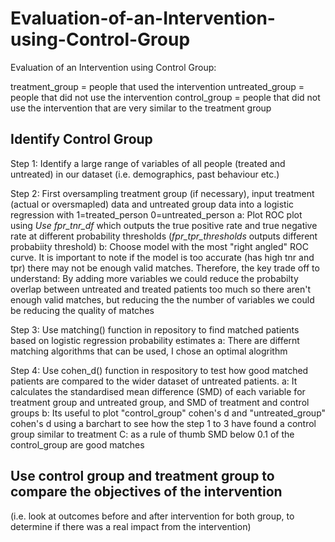 # Evaluation-of-an-Intervention-using-Control-Group
Evaluation of an Intervention using Control Group: 

treatment_group = people that used the intervention
untreated_group = people that did not use the intervention
control_group = people that did not use the intervention that are very similar to the treatment group

## Identify Control Group

Step 1: Identify a large range of variables of all people (treated and untreated) in our dataset (i.e. demographics, past behaviour etc.)

Step 2: First oversampling treatment group (if necessary), input treatment (actual or oversmapled) data and untreated group data into a logistic regression with 1=treated_person
0=untreated_person
  a: Plot ROC plot using *Use fpr_tnr_df* which outputs the true positive rate and true negative rate at different probability thresholds (*fpr_tpr_thresholds* outputs different probabiity threshold)
  b: Choose model with the most "right angled" ROC curve. It is important to note if the model is too accurate (has high tnr and tpr) there may not be enough valid matches. Therefore, the key trade off to understand: By adding more variables we could reduce the probabilty overlap between untreated and treated patients too much so there aren't enough valid matches, but reducing the the number of variables we could be reducing the quality of matches

Step 3: Use matching() function in repository to find matched patients based on logistic regression probability estimates
        a: There are differnt matching algorithms that can be used, I chose an optimal alogrithm  
        
Step 4: Use cohen_d() function in respository to test how good matched patients are compared to the wider dataset of untreated patients. 
 a: It calculates the standardised mean difference (SMD) of each variable for treatment group and untreated group, and SMD of treatment and control groups
 b: Its useful to plot "control_group" cohen's d and "untreated_group" cohen's d using a barchart to see how the step 1 to 3 have found a control group similar to treatment
 C: as a rule of thumb SMD below 0.1 of the control_group are good matches
 
## Use control group and treatment group to compare the objectives of the intervention

(i.e. look at outcomes before and after intervention for both group, to determine if there was a real impact from the intervention)
